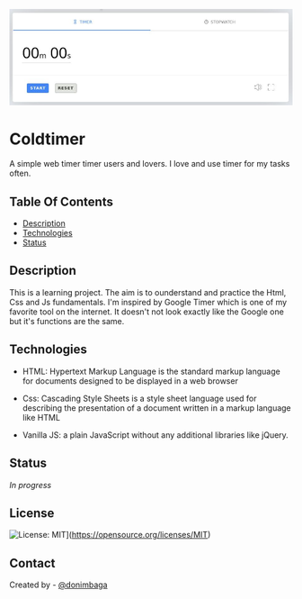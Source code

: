 
![alt text](one.png)

#  Coldtimer
A simple web timer timer users and lovers. I love and use timer for my tasks often. 

## Table Of Contents
   - [Description](#Description)
   - [Technologies](#Technologies)
   - [Status](#Status)


## Description
This is a learning project. The aim is to ounderstand and practice the Html, Css
and Js fundamentals. I'm inspired by Google Timer which is one of my favorite tool on the internet.
It doesn't not look exactly like the Google one but it's functions are the same.


## Technologies
- HTML: Hypertext Markup Language is the standard markup language for documents designed to 
          be displayed in a web browser
   
- Css:  Cascading Style Sheets is a style sheet language used for describing the presentation 
          of a document written in a markup language like HTML

- Vanilla JS: a plain JavaScript without any additional libraries like jQuery.

   
## Status
*In progress*


## License

![License: MIT](https://img.shields.io/badge/License-MIT-yellow.svg)](https://opensource.org/licenses/MIT)

## Contact
Created by - [@donimbaga](https://twitter.com/doni_mbaga)
